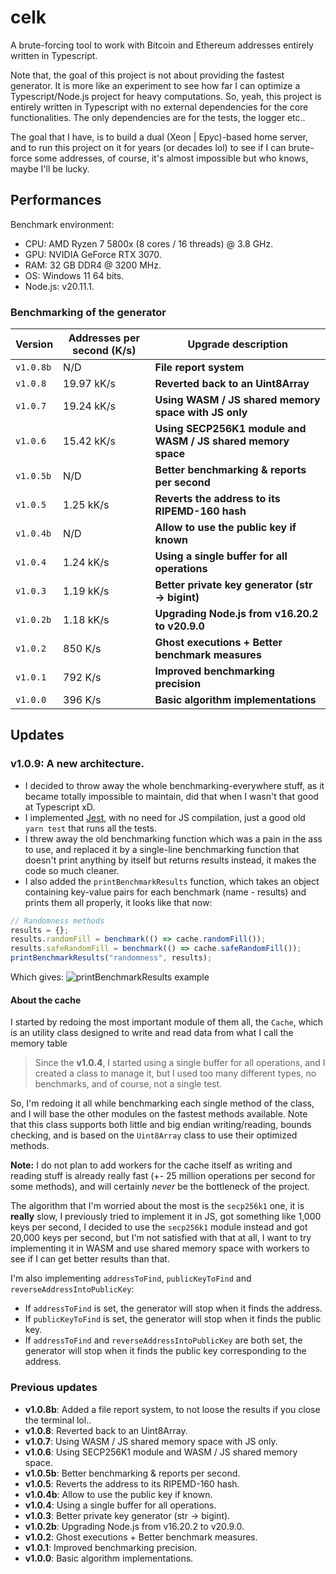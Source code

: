 # celk
A brute-forcing tool to work with Bitcoin and Ethereum addresses entirely written in Typescript.

Note that, the goal of this project is not about providing the fastest generator. It is more like
an experiment to see how far I can optimize a Typescript/Node.js project for heavy computations.
So, yeah, this project is entirely written in Typescript with no external dependencies for
the core functionalities. The only dependencies are for the tests, the logger etc..

The goal that I have, is to build a dual (Xeon | Epyc)-based home server, and to run this project on it for years
(or decades lol) to see if I can brute-force some addresses, of course, it's almost impossible
but who knows, maybe I'll be lucky.

Performances
------------
Benchmark environment:
- CPU: AMD Ryzen 7 5800x (8 cores / 16 threads) @ 3.8 GHz.
- GPU: NVIDIA GeForce RTX 3070.
- RAM: 32 GB DDR4 @ 3200 MHz.
- OS: Windows 11 64 bits.
- Node.js: v20.11.1.

### Benchmarking of the generator
| Version     | Addresses per second (K/s) | Upgrade description                                          |
|-------------|----------------------------|--------------------------------------------------------------|
| `v1.0.8b`   | N/D                        | **File report system**                                       |
| `v1.0.8`    | 19.97 kK/s                 | **Reverted back to an Uint8Array**                           |
| `v1.0.7`    | 19.24 kK/s                 | **Using WASM / JS shared memory space with JS only**         |
| `v1.0.6`    | 15.42 kK/s                 | **Using SECP256K1 module and WASM / JS shared memory space** |
| `v1.0.5b`   | N/D                        | **Better benchmarking & reports per second**                 |
| `v1.0.5`    | 1.25 kK/s                  | **Reverts the address to its RIPEMD-160 hash**               |
| `v1.0.4b`   | N/D                        | **Allow to use the public key if known**                     |
| `v1.0.4`    | 1.24 kK/s                  | **Using a single buffer for all operations**                 |
| `v1.0.3`    | 1.19 kK/s                  | **Better private key generator (str -> bigint)**             |
| `v1.0.2b`   | 1.18 kK/s                  | **Upgrading Node.js from v16.20.2 to v20.9.0**               |
| `v1.0.2`    | 850 K/s                    | **Ghost executions + Better benchmark measures**             |
| `v1.0.1`    | 792 K/s                    | **Improved benchmarking precision**                          |
| `v1.0.0`    | 396 K/s                    | **Basic algorithm implementations**                          |

Updates
-------
### v1.0.9: A new architecture.
- I decided to throw away the whole benchmarking-everywhere stuff, as it became totally impossible to maintain,
did that when I wasn't that good at Typescript xD.
- I implemented [Jest](https://jestjs.io/fr/), with no need for JS compilation, just a good old `yarn test` that runs all the tests.
- I threw away the old benchmarking function which was a pain in the ass to use, and replaced it by a single-line
benchmarking function that doesn't print anything by itself but returns results instead, it makes the code so much cleaner.
- I also added the `printBenchmarkResults` function, which takes an object containing key-value pairs for each benchmark
(name - results) and prints them all properly, it looks like that now:
```typescript
// Randomness methods
results = {};
results.randomFill = benchmark(() => cache.randomFill());
results.safeRandomFill = benchmark(() => cache.safeRandomFill());
printBenchmarkResults("randomness", results);
```
Which gives:
![printBenchmarkResults example](https://github.com/yoratoni/celk/blob/main/assets/printBenchmarkResult.png?raw=true)

#### About the cache
I started by redoing the most important module of them all, the `Cache`, which is an utility class designed
to write and read data from what I call the memory table

> Since the **v1.0.4**, I started using a single buffer for all operations, and I created a class to manage it,
> but I used too many different types, no benchmarks, and of course, not a single test.

So, I'm redoing it all while benchmarking each single method of the class,
and I will base the other modules on the fastest methods available. Note that this class supports
both little and big endian writing/reading, bounds checking, and is based on the `Uint8Array` class
to use their optimized methods.

**Note:** I do not plan to add workers for the cache itself as writing and reading stuff is already really fast
(+- 25 million operations per second for some methods), and will certainly *never* be the bottleneck of the project.

The algorithm that I'm worried about the most is the `secp256k1` one, it is **really** slow, I previously
tried to implement it in JS, got something like 1,000 keys per second, I decided to use the `secp256k1` module
instead and got 20,000 keys per second, but I'm not satisfied with that at all, I want to try implementing it
in WASM and use shared memory space with workers to see if I can get better results than that.

I'm also implementing `addressToFind`, `publicKeyToFind` and `reverseAddressIntoPublicKey`:
- If `addressToFind` is set, the generator will stop when it finds the address.
- If `publicKeyToFind` is set, the generator will stop when it finds the public key.
- If `addressToFind` and `reverseAddressIntoPublicKey` are both set, the generator will stop when it finds the public key
  corresponding to the address.

### Previous updates
- **v1.0.8b**: Added a file report system, to not loose the results if you close the terminal lol..
- **v1.0.8**: Reverted back to an Uint8Array.
- **v1.0.7**: Using WASM / JS shared memory space with JS only.
- **v1.0.6**: Using SECP256K1 module and WASM / JS shared memory space.
- **v1.0.5b**: Better benchmarking & reports per second.
- **v1.0.5**: Reverts the address to its RIPEMD-160 hash.
- **v1.0.4b**: Allow to use the public key if known.
- **v1.0.4**: Using a single buffer for all operations.
- **v1.0.3**: Better private key generator (str -> bigint).
- **v1.0.2b**: Upgrading Node.js from v16.20.2 to v20.9.0.
- **v1.0.2**: Ghost executions + Better benchmark measures.
- **v1.0.1**: Improved benchmarking precision.
- **v1.0.0**: Basic algorithm implementations.
